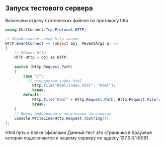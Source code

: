 ## Запуск тестового сервера
Включаем отдачу статических файлов по протоколу http.
```C#
using ChatConnect.Tcp.Protocol.HTTP;

// Обрабатываем новый http запрос
HTTP.EventConnect += (object obj, PEventArgs a) =>
{
	// Объект Http
	HTTP Http = obj as HTTP;
	
	switch (Http.Request.Path)
	{
		case "/":
		  // отправляем index.html
			Http.File("Html/index.html", "html");
			break;
		default:
			Http.File("Html" + Http.Request.Path, Http.Request.File);
			break;
	}
	// Вывод информации о полученных заголовках
	Console.WriteLine(Http.Request.ToString());
};
```
Html путь к папке сфайлами
Данный тест это cтраничка в браузере которая подключается к нашему серверу по адресу 127.0.0.1:8081
